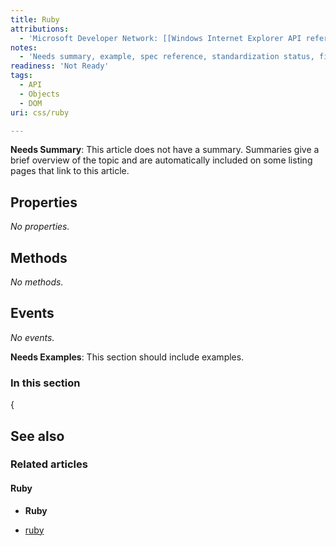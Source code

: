 ```yaml
---
title: Ruby
attributions:
  - 'Microsoft Developer Network: [[Windows Internet Explorer API reference](http://msdn.microsoft.com/en-us/library/ie/hh828809%28v=vs.85%29.aspx) Article]'
notes:
  - 'Needs summary, example, spec reference, standardization status, fix table coding in Notes'
readiness: 'Not Ready'
tags:
  - API
  - Objects
  - DOM
uri: css/ruby

---
```

**Needs Summary**: This article does not have a summary. Summaries give a brief overview of the topic and are automatically included on some listing pages that link to this article.

## <span>Properties</span>

*No properties.*

## <span>Methods</span>

*No methods.*

## <span>Events</span>

*No events.*

**Needs Examples**: This section should include examples.

### <span>In this section</span>

{

## <span>See also</span>

### <span>Related articles</span>

#### <span>Ruby</span>

-   **Ruby**

-   [ruby](/html/elements/ruby)

